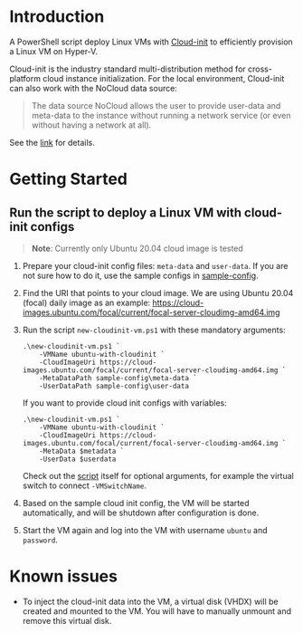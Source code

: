 # Introduction 
A PowerShell script deploy Linux VMs with [Cloud-init](https://cloudinit.readthedocs.io/en/latest/index.html) to efficiently provision a Linux VM on Hyper-V.

Cloud-init is the industry standard multi-distribution method for cross-platform cloud instance initialization. For the local environment, Cloud-init can also work with the NoCloud data source:

> The data source NoCloud allows the user to provide user-data and meta-data to the instance without running a network service (or even without having a network at all).

See the [link](https://cloudinit.readthedocs.io/en/latest/topics/datasources/nocloud.html) for details.

# Getting Started

## Run the script to deploy a Linux VM with cloud-init configs
> **Note**: Currently only Ubuntu 20.04 cloud image is tested

1. Prepare your cloud-init config files: `meta-data` and `user-data`. If you are not sure how to do it, use the sample configs in [sample-config](./sample-config/).

2. Find the URI that points to your cloud image. We are using Ubuntu 20.04 (focal) daily image as an example: https://cloud-images.ubuntu.com/focal/current/focal-server-cloudimg-amd64.img

3. Run the script `new-cloudinit-vm.ps1` with these mandatory arguments:
    ```
    .\new-cloudinit-vm.ps1 `
        -VMName ubuntu-with-cloudinit `
        -CloudImageUri https://cloud-images.ubuntu.com/focal/current/focal-server-cloudimg-amd64.img `
        -MetaDataPath sample-config\meta-data `
        -UserDataPath sample-config\user-data
    ```
    If you want to provide cloud init configs with variables:
    ```
    .\new-cloudinit-vm.ps1 `
        -VMName ubuntu-with-cloudinit `
        -CloudImageUri https://cloud-images.ubuntu.com/focal/current/focal-server-cloudimg-amd64.img `
        -MetaData $metadata `
        -UserData $userdata
    ```
    Check out the [script](./new-cloudinit-vm.ps1) itself for optional arguments, for example the virtual switch to connect `-VMSwitchName`.

4. Based on the sample cloud init config, the VM will be started automatically, and will be shutdown after configuration is done.

5. Start the VM again and log into the VM with username `ubuntu` and `password`.

# Known issues

- To inject the cloud-init data into the VM, a virtual disk (VHDX) will be created and mounted to the VM. You will have to manually unmount and remove this virtual disk.
